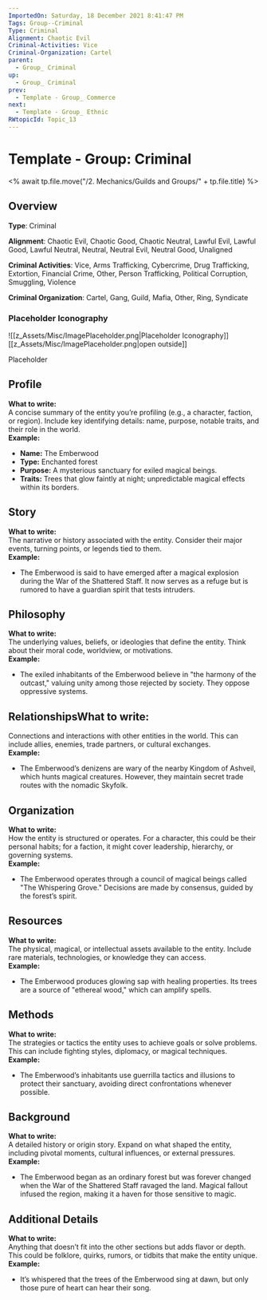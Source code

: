 ```yaml
---
ImportedOn: Saturday, 18 December 2021 8:41:47 PM
Tags: Group--Criminal
Type: Criminal
Alignment: Chaotic Evil
Criminal-Activities: Vice
Criminal-Organization: Cartel
parent:
  - Group_ Criminal
up:
  - Group_ Criminal
prev:
  - Template - Group_ Commerce
next:
  - Template - Group_ Ethnic
RWtopicId: Topic_13
---
```

# Template - Group: Criminal
<% await tp.file.move("/2. Mechanics/Guilds and Groups/" + tp.file.title) %>
## Overview
**Type**: Criminal

**Alignment**: Chaotic Evil, Chaotic Good, Chaotic Neutral, Lawful Evil, Lawful Good, Lawful Neutral, Neutral, Neutral Evil, Neutral Good, Unaligned

**Criminal Activities**: Vice, Arms Trafficking, Cybercrime, Drug Trafficking, Extortion, Financial Crime, Other, Person Trafficking, Political Corruption, Smuggling, Violence

**Criminal Organization**: Cartel, Gang, Guild, Mafia, Other, Ring, Syndicate

### Placeholder Iconography
![[z_Assets/Misc/ImagePlaceholder.png|Placeholder Iconography]]
[[z_Assets/Misc/ImagePlaceholder.png|open outside]]

Placeholder

## Profile
**What to write:**  
A concise summary of the entity you’re profiling (e.g., a character, faction, or region). Include key identifying details: name, purpose, notable traits, and their role in the world.  
**Example:**

- **Name:** The Emberwood
- **Type:** Enchanted forest
- **Purpose:** A mysterious sanctuary for exiled magical beings.
- **Traits:** Trees that glow faintly at night; unpredictable magical effects within its borders.

## Story
**What to write:**  
The narrative or history associated with the entity. Consider their major events, turning points, or legends tied to them.  
**Example:**

- The Emberwood is said to have emerged after a magical explosion during the War of the Shattered Staff. It now serves as a refuge but is rumored to have a guardian spirit that tests intruders.
## Philosophy
**What to write:**  
The underlying values, beliefs, or ideologies that define the entity. Think about their moral code, worldview, or motivations.  
**Example:**

- The exiled inhabitants of the Emberwood believe in "the harmony of the outcast," valuing unity among those rejected by society. They oppose oppressive systems.

## Relationships**What to write:**  
Connections and interactions with other entities in the world. This can include allies, enemies, trade partners, or cultural exchanges.  
**Example:**

- The Emberwood’s denizens are wary of the nearby Kingdom of Ashveil, which hunts magical creatures. However, they maintain secret trade routes with the nomadic Skyfolk.

## Organization
**What to write:**  
How the entity is structured or operates. For a character, this could be their personal habits; for a faction, it might cover leadership, hierarchy, or governing systems.  
**Example:**

- The Emberwood operates through a council of magical beings called "The Whispering Grove." Decisions are made by consensus, guided by the forest’s spirit.

## Resources
**What to write:**  
The physical, magical, or intellectual assets available to the entity. Include rare materials, technologies, or knowledge they can access.  
**Example:**

- The Emberwood produces glowing sap with healing properties. Its trees are a source of "ethereal wood," which can amplify spells.

## Methods
**What to write:**  
The strategies or tactics the entity uses to achieve goals or solve problems. This can include fighting styles, diplomacy, or magical techniques.  
**Example:**

- The Emberwood’s inhabitants use guerrilla tactics and illusions to protect their sanctuary, avoiding direct confrontations whenever possible.

## Background
**What to write:**  
A detailed history or origin story. Expand on what shaped the entity, including pivotal moments, cultural influences, or external pressures.  
**Example:**

- The Emberwood began as an ordinary forest but was forever changed when the War of the Shattered Staff ravaged the land. Magical fallout infused the region, making it a haven for those sensitive to magic.

## Additional Details
**What to write:**  
Anything that doesn’t fit into the other sections but adds flavor or depth. This could be folklore, quirks, rumors, or tidbits that make the entity unique.  
**Example:**

- It’s whispered that the trees of the Emberwood sing at dawn, but only those pure of heart can hear their song.


